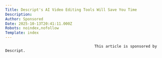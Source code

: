 ```yaml
---
Title: Descript's AI Video Editing Tools Will Save You Time
Description: 
Author: Sponsored
Date: 2025-10-13T20:41:11.000Z
Robots: noindex,nofollow
Template: index
---
```


                                            This article is sponsored by Descript.
                                        